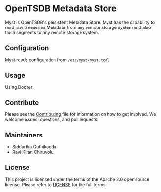 OpenTSDB Metadata Store
===============================

Myst is OpenTSDB's persistent Metadata Store. Myst has the capability to read raw timeseries Metadata from any remote storage system and also flush segments to any remote storage system.  


Configuration
-------------

Myst reads configuration from `/etc/myst/myst.toml`

Usage
-----

Using Docker:

Contribute
----------

Please see the [Contributing](contributing.md) file for information on how to
get involved. We welcome issues, questions, and pull requests.

Maintainers
-----------

* Siddartha Guthikonda
* Ravi Kiran Chiruvolu

License
-------

This project is licensed under the terms of the Apache 2.0 open source license.
Please refer to [LICENSE](LICENSE.md) for the full terms.